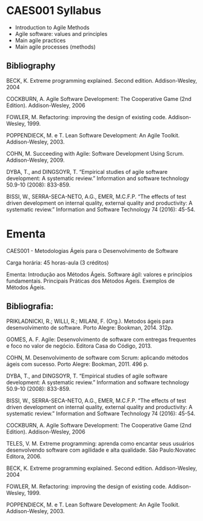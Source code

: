 # CAES001 Syllabus

- Introduction to Agile Methods
- Agile software: values and principles
- Main agile practices
- Main agile processes (methods)

## Bibliography

BECK, K. Extreme programming explained. Second edition. Addison-Wesley, 2004

COCKBURN, A. Agile Software Development: The Cooperative Game (2nd Edition). Addison-Wesley, 2006

FOWLER, M. Refactoring: improving the design of existing code. Addison-Wesley, 1999.

POPPENDIECK, M. e T. Lean Software Development: An Agile Toolkit. Addison-Wesley, 2003.

COHN, M. Succeeding with Agile: Software Development Using Scrum. Addison-Wesley, 2009.

DYBA, T., and DINGSOYR, T. “Empirical studies of agile software development: A systematic review.” Information and software technology 50.9-10 (2008): 833-859.

BISSI, W., SERRA-SECA-NETO, A.G., EMER, M.C.F.P. “The effects of test driven development on internal quality, external quality and productivity: A systematic review.” Information and Software Technology 74 (2016): 45-54.




# Ementa

CAES001 - Metodologias Ágeis para o Desenvolvimento de Software

Carga horária: 45 horas-aula (3 créditos)

Ementa: Introdução aos Métodos Ágeis. Software ágil: valores e princípios fundamentais. Principais Práticas dos Métodos Ágeis. Exemplos de Métodos Ágeis.

## Bibliografia:

PRIKLADNICKI, R.; WILLI, R.; MILANI, F. (Org.). Metodos ágeis para desenvolvimento de software. Porto Alegre: Bookman, 2014. 312p.

GOMES, A. F. Agile: Desenvolvimento de software com entregas frequentes e foco no valor de negócio. Editora Casa do Código, 2013.

COHN, M. Desenvolvimento de software com Scrum: aplicando métodos ágeis com sucesso. Porto Alegre: Bookman, 2011. 496 p.

DYBA, T., and DINGSOYR, T. “Empirical studies of agile software development: A systematic review.” Information and software technology 50.9-10 (2008): 833-859.

BISSI, W., SERRA-SECA-NETO, A.G., EMER, M.C.F.P. “The effects of test driven development on internal quality, external quality and productivity: A systematic review.” Information and Software Technology 74 (2016): 45-54.

COCKBURN, A. Agile Software Development: The Cooperative Game (2nd Edition). Addison-Wesley, 2006

TELES, V. M. Extreme programming: aprenda como encantar seus usuários desenvolvendo software com agilidade e alta qualidade. São Paulo:Novatec Editora, 2006.

BECK, K. Extreme programming explained. Second edition. Addison-Wesley, 2004

FOWLER, M. Refactoring: improving the design of existing code. Addison-Wesley, 1999.

POPPENDIECK, M. e T. Lean Software Development: An Agile Toolkit. Addison-Wesley, 2003.
